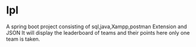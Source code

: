 # Ipl
A spring boot project consisting of sql,java,Xampp,postman Extension and JSON 
It will display the leaderboard of teams and their points here only one team is taken.

